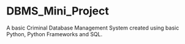 # DBMS_Mini_Project
A basic Criminal Database Management System created using basic Python, Python Frameworks and SQL.

